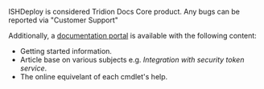 ﻿ISHDeploy is considered Tridion Docs Core product. Any bugs can be reported via "Customer Support"

Additionally, a [documentation portal](https://rws.github.io/ISHDeploy/) is available with the following content:
- Getting started information.
- Article base on various subjects e.g. *Integration with security token service*.
- The online equivelant of each cmdlet's help.  
